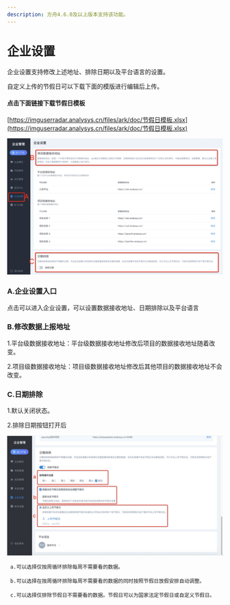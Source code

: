 ```yaml
---
description: 方舟4.6.0及以上版本支持该功能。
---
```


# 企业设置

企业设置支持修改上述地址、排除日期以及平台语言的设置。

自定义上传的节假日可以下载下面的模版进行编辑后上传。

#### 点击下面链接下载节假日模板

[https://imguserradar.analysys.cn/files/ark/doc/节假日模板.xlsx](https://imguserradar.analysys.cn/files/ark/doc/节假日模板.xlsx)

![](../../.gitbook/assets/image%20%2866%29.png)

### A.企业设置入口

点击可以进入企业设置，可以设置数据接收地址、日期排除以及平台语言

### B.修改数据上报地址

1.平台级数据接收地址：平台级数据接收地址修改后项目的数据接收地址随着改变。

2.项目级数据接收地址：项目级数据接收地址修改后其他项目的数据接收地址不会改变。

### C.日期排除

1.默认关闭状态。

2.排除日期按钮打开后

![](../../.gitbook/assets/image%20%2868%29.png)

     a.可以选择仅按周循环排除每周不需要看的数据。

     b.可以选择在按周循环排除每周不需要看的数据的同时按照节假日放假安排自动调整。

     c.可以选择仅排除节假日不需要看的数据。节假日可以为国家法定节假日或自定义节假日。

